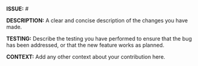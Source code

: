 **ISSUE:** #

**DESCRIPTION:** A clear and concise description of the changes you have made.

**TESTING:** Describe the testing you have performed to ensure that the bug has
been addressed, or that the new feature works as planned.

**CONTEXT:** Add any other context about your contribution here.
